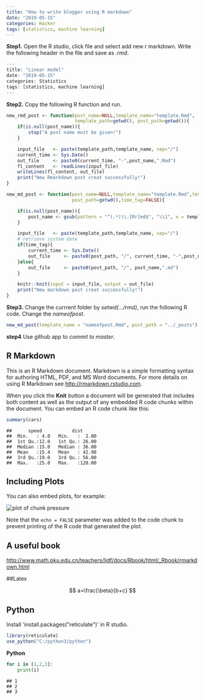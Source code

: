 ```yaml
---
title: "How to write blogger using R markdown"
date: "2019-05-15"
categories: Hacker
tags: [statistics, machine learning]
---
```



**Step1.** Open the R studio, click file and select add new r markdown. Write the following header in the file and save as *.rmd*.

``` r 
---
title: "Linear model"
date: "2019-05-15"
categories: Statistics
tags: [statistics, machine learning]
---
```


**Step2.** Copy the following R function and run.

``` r
new_rmd_post <- function(post_name=NULL,template_name="template.Rmd",
                         template_path=getwd(), post_path=getwd()){
    if(is.null(post_name)){
        stop("A post name must be given!")
    }

    input_file   <- paste(template_path,template_name, sep="/")
    current_time <- Sys.Date()
    out_file     <- paste0(current_time, "-",post_name,".Rmd")
    fl_content   <- readLines(input_file)
    writeLines(fl_content, out_file)
    print("New Rmarkdown post creat successfully!")
}

new_md_post <- function(post_name=NULL,template_name="template.Rmd",template_path=getwd(),
                        post_path=getwd(),time_tag=FALSE){

    if(is.null(post_name)){
        post_name <- gsub(pattern = "^(.*)\\.[Rr]md$", "\\1", x = template_name)
    }

    input_file   <- paste(template_path,template_name, sep="/")
    # retrieve system date
    if(time_tag){
        current_time <- Sys.Date()
        out_file     <- paste0(post_path, "/", current_time, "-",post_name,".md")
    }else{
        out_file     <- paste0(post_path, "/", post_name,".md")
    }

    knitr::knit(input = input_file, output = out_file)
    print("New markdown post creat successfully!")
}
```

**Step3.** Change the currrent folder by *setwd(.../rmd)*, run the following R code. Change the *nameofpost*.


```r
new_md_post(template_name = "nameofpost.Rmd", post_path = "../_posts")
```

**step4** Use github app to *commit to master*.


## R Markdown

This is an R Markdown document. Markdown is a simple formatting syntax for authoring HTML, PDF, and MS Word documents. For more details on using R Markdown see <http://rmarkdown.rstudio.com>.

When you click the **Knit** button a document will be generated that includes both content as well as the output of any embedded R code chunks within the document. You can embed an R code chunk like this:


```r
summary(cars)
```

```
##      speed           dist       
##  Min.   : 4.0   Min.   :  2.00  
##  1st Qu.:12.0   1st Qu.: 26.00  
##  Median :15.0   Median : 36.00  
##  Mean   :15.4   Mean   : 42.98  
##  3rd Qu.:19.0   3rd Qu.: 56.00  
##  Max.   :25.0   Max.   :120.00
```

## Including Plots

You can also embed plots, for example:

![plot of chunk pressure](figure/pressure-1.png)

Note that the `echo = FALSE` parameter was added to the code chunk to prevent printing of the R code that generated the plot.


## A useful book

http://www.math.pku.edu.cn/teachers/lidf/docs/Rbook/html/_Rbook/rmarkdown.html

##Latex

$$
a=\frac{\beta}{b+c}
$$
## Python

Install 'install.packages("reticulate")' in R studio.


```r
library(reticulate)
use_python("C:/python3/python")
```

**Python**

```python
for i in [1,2,3]:
    print(i)
```

```
## 1
## 2
## 3
```

